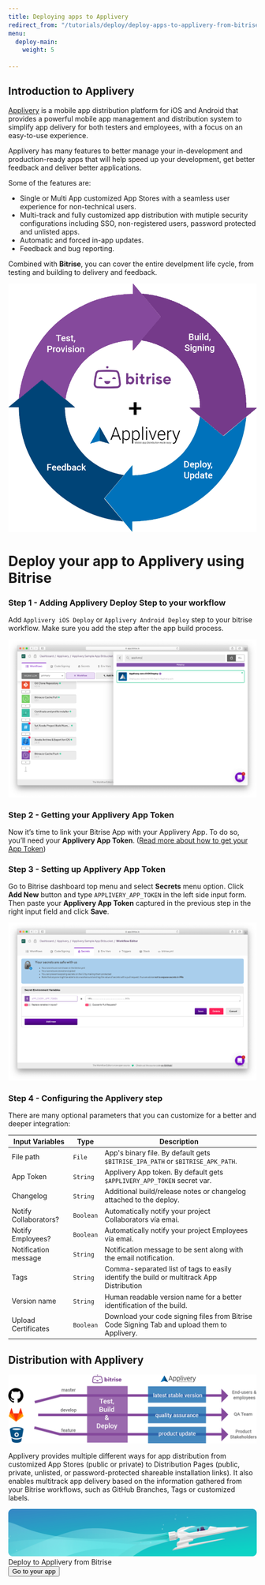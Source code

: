 ```yaml
---
title: Deploying apps to Applivery
redirect_from: "/tutorials/deploy/deploy-apps-to-applivery-from-bitrise/"
menu:
  deploy-main:
    weight: 5

---
```

## Introduction to Applivery

[Applivery](https://www.applivery.com) is a mobile app distribution platform for iOS and Android that provides a powerful mobile app management and distribution system to simplify app delivery for both testers and employees, with a focus on an easy-to-use experience. 

Applivery has many features to better manage your in-development and production-ready apps that will help speed up your development, get better feedback and deliver better applications.

Some of the features are:

* Single or Multi App customized App Stores with a seamless user experience for non-technical users.
* Multi-track and fully customized app distribution with mutiple security configurations including SSO, non-registered users, password protected and unlisted apps. 
* Automatic and forced in-app updates.
* Feedback and bug reporting.

Combined with **Bitrise**, you can cover the entire develpment life cycle, from testing and building to delivery and feedback.


![App life cycle with Applivery and Bitrise](/img/tutorials/deploy/applivery/fig1.png)

# Deploy your app to Applivery using Bitrise

### Step 1 - Adding Applivery Deploy Step to your workflow
Add `Applivery iOS Deploy` or `Applivery Android Deploy` step to your bitrise workflow. Make sure you add the step after the app build process.

![Applivery Workflow Step](/img/tutorials/deploy/applivery/tutorial1.png)

### Step 2 - Getting your Applivery App Token
Now it’s time to link your Bitrise App with your Applivery App. To do so, you’ll need your **Applivery App Token**. ([Read more about how to get your App Token](https://www.applivery.com/docs/rest-api/authentication/))

### Step 3 - Setting up Applivery App Token
Go to Bitrise  dashboard top menu and select **Secrets** menu option. Click **Add New** button and type `APPLIVERY_APP_TOKEN` in the left side input form. Then paste your **Applivery App Token** captured in the previous step in the right input field and click **Save**.

![Configuring Applivery App Token](/img/tutorials/deploy/applivery/tutorial2.png)

### Step 4 - Configuring the Applivery step

There are many optional parameters that you can customize for a better and deeper integration:

| Input Variables | Type | Description |
| --- | --- | --- |
| File path | `File` | App's binary file. By default gets `$BITRISE_IPA_PATH` or `$BITRISE_APK_PATH`. |
| App Token | `String` | Applivery App token. By default gets `$APPLIVERY_APP_TOKEN` secret var. |
| Changelog | `String` | Additional build/release notes or changelog attached to the deploy. |
| Notify Collaborators? | `Boolean` | Automatically notify your project Collaborators vía emai.|
| Notify Employees? | `Boolean` | Automatically notify your project Employees vía emai. |
| Notification message | `String` | Notification message to be sent along with the email notification. |
| Tags | `String` | Comma-separated list of tags to easily identify the build or multitrack App Distribution |
| Version name | `String` | Human readable version name for a better identification of the build. |
| Upload Certificates | `Boolean` | Download your code signing files from Bitrise Code Signing Tab and upload them to Applivery. |

## Distribution with Applivery

![Distribution in Applivery](/img/tutorials/deploy/applivery/fig2.png)

Applivery provides multiple different ways for app distribution from customized App Stores (public or private) to Distribution Pages (public, private, unlisted, or password-protected shareable installation links). It also enables multitrack app delivery based on the information gathered from your Bitrise workflows, such as GitHub Branches, Tags or customized labels. 


<div class="banner">
	<img src="/assets/images/banner-bg-888x170.png" style="border: none;">
	<div class="deploy-text">Deploy to Applivery from Bitrise</div>
	<a target="_blank" href="https://app.bitrise.io/dashboard/builds"><button class="button">Go to your app</button></a>
</div>

